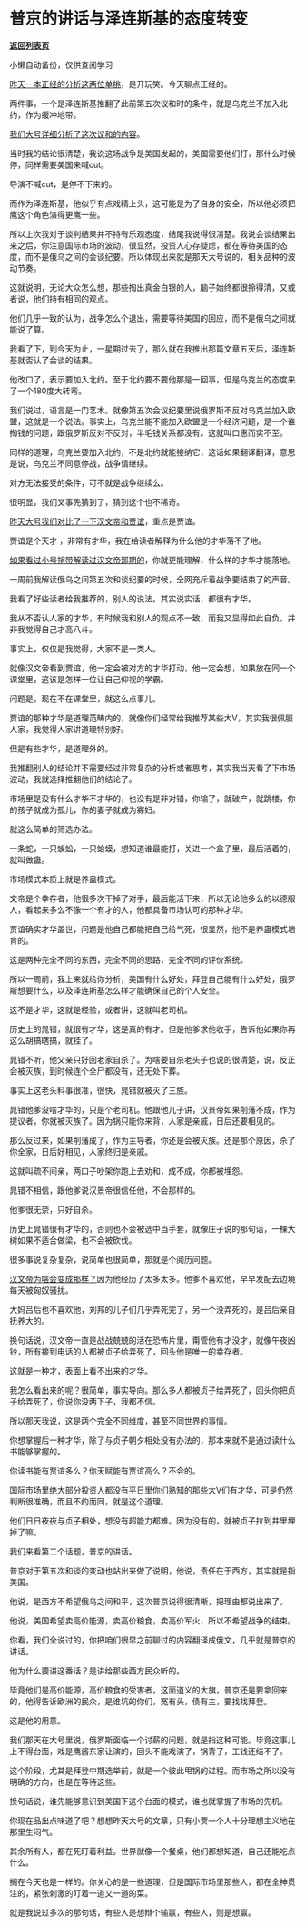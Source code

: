 # 普京的讲话与泽连斯基的态度转变

[**返回列表页**](/gzh/记忆承载3)

小懒自动备份，仅供查阅学习

[昨天一本正经的分析这两位单挑](http://mp.weixin.qq.com/s?__biz=MzU3NDc5Nzc0NQ==&mid=2247515146&idx=2&sn=fd7d6ab3978b250f054d77af2e3d6ac9&chksm=fd2e1ed4ca5997c2a8c45fc278b8fcdf6092b88b10b88ad8270a5dbf1e1590eff29e82b200db&scene=21#wechat_redirect)，是开玩笑。今天聊点正经的。

  

两件事，一个是泽连斯基推翻了此前第五次议和时的条件，就是乌克兰不加入北约，作为缓冲地带。

  

[我们大号详细分析了这次议和的内容](http://mp.weixin.qq.com/s?__biz=MzU0MjYwNDU2Mw==&mid=2247504726&idx=1&sn=2b60a288da7a016dfc550b588c0ef4d6&chksm=fb1abf2acc6d363c6684fc99e560ef9f0bb348a71f9f5d041eef325da7f4457ca6f4d4da10c8&scene=21#wechat_redirect)。

  

当时我的结论很清楚，我说这场战争是美国发起的，美国需要他们打，那什么时候停，同样需要美国来喊cut。

  

导演不喊cut，是停不下来的。

  

而作为泽连斯基，他似乎有点戏精上头，这可能是为了自身的安全，所以他必须把鹰这个角色演得更鹰一些。

  

所以上次我对于谈判结果并不持有乐观态度，结尾我说得很清楚。我说会谈结果出来之后，你注意国际市场的波动，很显然，投资人心存疑虑，都在等待美国的态度，而不是俄乌之间的会谈纪要。所以体现出来就是那天大号说的，相关品种的波动节奏。

  

这就说明，无论大众怎么想，那些掏出真金白银的人，脑子始终都很拎得清，又或者说，他们持有相同的观点。

  

他们几乎一致的认为，战争怎么个退出，需要等待美国的回应，而不是俄乌之间就能说了算。

  

我看了下，到今天为止，一星期过去了，那么就在我推出那篇文章五天后，泽连斯基就否认了会谈的结果。

  

他改口了，表示要加入北约。至于北约要不要他那是一回事，但是乌克兰的态度来了一个180度大转弯。  

  

我们说过，语言是一门艺术。就像第五次会议纪要里说俄罗斯不反对乌克兰加入欧盟，这就是一个说法。事实上，乌克兰能不能加入欧盟是一个经济问题，是一个谁掏钱的问题，跟俄罗斯反对不反对，半毛钱关系都没有。这就叫口惠而实不至。

  

同样的道理，乌克兰要加入北约，不是北约就能接纳它，这话如果翻译翻译，意思是说，乌克兰不同意停战，战争请继续。

  

对方无法接受的条件，可不就是战争继续么。  

  

很明显，我们又事先猜到了，猜到这个也不稀奇。  

  

[昨天大号我们对比了一下汉文帝和贾谊](http://mp.weixin.qq.com/s?__biz=MzU0MjYwNDU2Mw==&mid=2247504758&idx=1&sn=4a2f470cd452ae3bdb8d63b21a1c3d62&chksm=fb1abf0acc6d361cf9f8f793a5398e65d880b51786cda8bd73bc2b94bf84eb9fedafd6c02449&scene=21#wechat_redirect)，重点是贾谊。

  

贾谊是个天才 ，非常有才华，我在给读者解释为什么他的才华落不了地。

  

[如果看过小号捎带解读过汉文帝那期的](http://mp.weixin.qq.com/s?__biz=MzU3NDc5Nzc0NQ==&mid=2247515069&idx=1&sn=6306550c82af8fdfce866bc327d3b4af&chksm=fd2e1963ca59907554cfd2422862abdd496e534975abc0f6f614a6dab41f83b2927e1b06f3bf&scene=21#wechat_redirect)，你就更能理解，什么样的才华才能落地。  

  

一周前我解读俄乌之间第五次和谈纪要的时候，全网充斥着战争要结束了的声音。

  

我看了好些读者给我推荐的，别人的说法。其实说实话，都很有才华。  

  

我从不否认人家的才华，有时候我和别人的观点不一致，而我又显得如此自负，并非我觉得自己才高八斗。

  

事实上，仅仅是我觉得，大家不是一类人。  

  

就像汉文帝看到贾谊，他一定会被对方的才华打动，他一定会想，如果放在同一个课堂里，这该是怎样一位让自己仰视的学霸。

  

问题是，现在不在课堂里，就这么点事儿。  

  

贾谊的那种才华是道理范畴内的，就像你们经常给我推荐某些大V，其实我很佩服人家，我觉得人家讲道理特别好。

  

但是有些才华，是道理外的。  

  

我推翻别人的结论并不需要经过非常复杂的分析或者思考，其实我当天看了下市场波动，我就选择推翻他们的结论了。  

  

市场里是没有什么才华不才华的，也没有是非对错，你输了，就破产，就跳楼，你的孩子就成为孤儿，你的妻子就成为寡妇。  

  

就这么简单的筛选办法。

  

一条蛇，一只蜈蚣，一只蛤蟆，想知道谁最能打，关进一个盒子里，最后活着的，就叫做蛊。  

  

市场模式本质上就是养蛊模式。

  

文帝是个幸存者，他很多次干掉了对手，最后能活下来，所以无论他多么的以德服人，看起来多么不像一个有才的人，他都具备市场认可的那种才华。  

  

贾谊确实才华盖世，问题是他自己都能把自己给气死，很显然，他不是养蛊模式培育的。

  

这是两种完全不同的东西，完全不同的思路，完全不同的评价系统。  

  

所以一周前，我上来就给你分析，美国有什么好处，拜登自己能有什么好处，俄罗斯想要什么，以及泽连斯基怎么样才能确保自己的个人安全。

  

这不是才华，这就是经验，或者讲，这就叫老司机。

  

历史上的晁错，就很有才华，这是真的有才。但是他爹求他收手，告诉他如果你再这么胡搞瞎搞，就挂了。

  

晁错不听，他父亲只好回老家自杀了。为啥要自杀老头子也说的很清楚，说，反正会被灭族，到时候连个全尸都没有，还无处下葬。

  

事实上这老头料事很准，很快，晁错就被灭了三族。

  

晁错他爹没啥才华的，只是个老司机。他跟他儿子讲，汉景帝如果削藩不成，作为提议者，你就被灭族了。因为锅只能你来背，人家是亲戚，日后还要相见的。

  

那么反过来，如果削藩成了，作为主导者，你还是会被灭族。还是那个原因，杀了你全家，日后好相见，人家终归是亲戚。  

  

这就叫疏不间亲，两口子吵架你跑上去劝和，成不成，你都被埋怨。  

  

晁错不相信，跟他爹说汉景帝很信任他，不会那样的。

  

他爹很无奈，只好自杀。  

  

历史上晁错很有才华的，否则也不会被选中当手套，就像庄子说的那句话，一棵大树如果不适合做梁，也不会被砍伐。

  

很多事说复杂复杂，说简单也很简单，那就是个阅历问题。  

  

[汉文帝为啥会变成那样？](http://mp.weixin.qq.com/s?__biz=MzU3NDc5Nzc0NQ==&mid=2247515069&idx=1&sn=6306550c82af8fdfce866bc327d3b4af&chksm=fd2e1963ca59907554cfd2422862abdd496e534975abc0f6f614a6dab41f83b2927e1b06f3bf&scene=21#wechat_redirect)因为他经历了太多太多。他爹不喜欢他，早早发配去边境每天被匈奴骚扰。  

  

大妈吕后也不喜欢他，刘邦的儿子们几乎弄死完了，另一个没弄死的，是吕后亲自抚养大的。  

  

换句话说，汉文帝一直是战战兢兢的活在恐怖片里，甭管他有才没才，就像午夜凶铃，所有接到电话的人都被贞子给弄死了，回头他是唯一的幸存者。  

  

这就是一种才，表面上看不出来的才华。  

  

我怎么看出来的呢？很简单，事实导向。那么多人都被贞子给弄死了，回头你把贞子给弄死了，你说你没两下子，我都不信。

  

所以那天我说，这是两个完全不同维度，甚至不同世界的事情。  

  

你想掌握后一种才华，除了与贞子朝夕相处没有办法的，那本来就不是通过读什么书能够掌握的。

  

你读书能有贾谊多么？你天赋能有贾谊高么？不会的。

  

国际市场里绝大部分投资人都没有平日里你们熟知的那些大V们有才华，可是仍然判断很准确，而且不约而同，就是这个道理。

  

他们日日夜夜与贞子相处，想没有超能力都难。因为没有的，就被贞子拉到井里埋掉了嘛。

  

我们来看第二个话题，普京的讲话。  

  

普京对于第五次和谈的变动也站出来做了说明，他说，责任在于西方，其实就是指美国。

  

他说，是西方不希望俄乌之间和平，这次普京说得很清晰，把理由都说出来了。

  

他说，美国希望卖高价能源，卖高价粮食，卖高价军火，所以不希望战争的结束。  

  

你看，我们全说过的，你把咱们很早之前聊过的内容翻译成俄文，几乎就是普京的讲话。

  

他为什么要讲这番话？是讲给那些西方民众听的。  

  

毕竟他们是高价能源，高价粮食的受害者，这面道义的大旗，普京还是要拿回来的，他得告诉欧洲的民众，是谁坑的你们，冤有头，债有主，要找找拜登。

  

这是他的用意。  

  

我们那天在大号里说，俄罗斯面临一个讨薪的问题，就是指这种可能。毕竟这事儿上不得台面，戏是鹰酱东家让演的，回头不能戏演了，锅背了，工钱还结不了。  

  

这个阶段，尤其是拜登中期选举前，就是一个彼此甩锅的过程。而市场之所以没有明确的方向，也是在等待这些。  

  

换句话说，谁先能够意识到美国下这个台面的模式，谁也就掌握了市场的先机。

  

你现在品出点味道了吧？想想昨天大号的文章，只有小贾一个人十分理想主义地在那里生闷气。  

  

其余所有人，都在死盯着利益。世界就像一个餐桌，他们都想知道，自己还能吃点什么。

  

搁在今天也是一样的。你关心的是一些道理，但是国际市场里那些人，都在全神贯注的，紧张刺激的盯着一道又一道的菜。

  

就是我说过多次的那句话，有些人是想辩个输赢，有些人，则是想赢。

